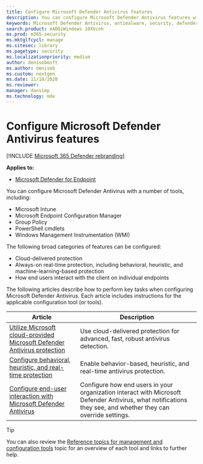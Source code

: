 ```yaml
---
title: Configure Microsoft Defender Antivirus features
description: You can configure Microsoft Defender Antivirus features with Intune, Microsoft Endpoint Configuration Manager, Group Policy, and PowerShell.
keywords: Microsoft Defender Antivirus, antimalware, security, defender, configure, configuration, Config Manager, Microsoft Endpoint Configuration Manager, SCCM, Intune, MDM, mobile device management, GP, group policy, PowerShell
search.product: eADQiWindows 10XVcnh
ms.prod: m365-security
ms.mktglfcycl: manage
ms.sitesec: library
ms.pagetype: security
ms.localizationpriority: medium
author: denisebmsft
ms.author: deniseb
ms.custom: nextgen
ms.date: 11/18/2020
ms.reviewer: 
manager: dansimp
ms.technology: mde
---
```


# Configure Microsoft Defender Antivirus features

[!INCLUDE [Microsoft 365 Defender rebranding](../../includes/microsoft-defender.md)]


**Applies to:**

- [Microsoft Defender for Endpoint](https://go.microsoft.com/fwlink/p/?linkid=2154037)

You can configure Microsoft Defender Antivirus with a number of tools, including:

- Microsoft Intune
- Microsoft Endpoint Configuration Manager
- Group Policy
- PowerShell cmdlets
- Windows Management Instrumentation (WMI)

The following broad categories of features can be configured:

- Cloud-delivered protection
- Always-on real-time protection, including behavioral, heuristic, and machine-learning-based protection
- How end users interact with the client on individual endpoints

The following articles describe how to perform key tasks when configuring Microsoft Defender Antivirus. Each article includes instructions for the applicable configuration tool (or tools).

|Article  |Description  |
|---------|---------|
|[Utilize Microsoft cloud-provided Microsoft Defender Antivirus protection](utilize-microsoft-cloud-protection-microsoft-defender-antivirus.md)     | Use cloud-delivered protection for advanced, fast, robust antivirus detection.        |
|[Configure behavioral, heuristic, and real-time protection](configure-protection-features-microsoft-defender-antivirus.md)     |Enable behavior-based, heuristic, and real-time antivirus protection.         |
|[Configure end-user interaction with Microsoft Defender Antivirus](configure-end-user-interaction-microsoft-defender-antivirus.md) | Configure how end users in your organization interact with Microsoft Defender Antivirus, what notifications they see, and whether they can override settings. |

> [!TIP]
> You can also review the [Reference topics for management and configuration tools](configuration-management-reference-microsoft-defender-antivirus.md) topic for an overview of each tool and links to further help. 

